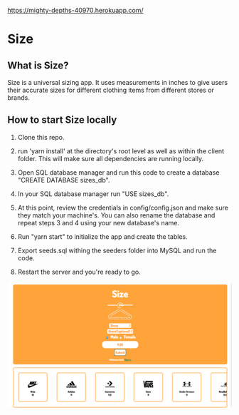 https://mighty-depths-40970.herokuapp.com/

# Size

## What is Size?

Size is a universal sizing app. It uses measurements in inches to give users their accurate sizes for different clothing items from different stores or brands.

## How to start Size locally

1. Clone this repo.

2. run 'yarn install' at the directory's root level as well as within the client folder. This will make sure all dependencies are running locally.

3. Open SQL database manager and run this code to create a database "CREATE DATABASE sizes_db".

4. In your SQL database manager run "USE sizes_db".

5. At this point, review the credentials in config/config.json and make sure they match your machine's. You can also rename the database and repeat steps 3 and 4 using your new database's name.

6. Run "yarn start" to initialize the app and create the tables.

7. Export seeds.sql withing the seeders folder into MySQL and run the code.

8. Restart the server and you're ready to go.

![alt text](https://raw.githubusercontent.com/carlosfgutier/Size/master/client/public/sizeUI.png)